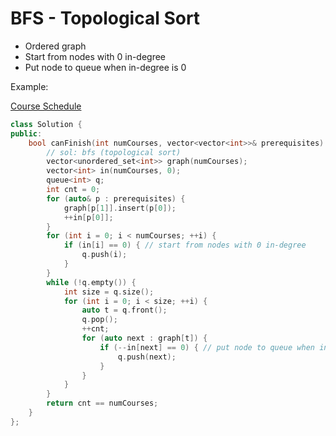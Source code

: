 # BFS - Topological Sort

* Ordered graph
* Start from nodes with 0 in-degree
* Put node to queue when in-degree is 0

Example:

[Course Schedule](https://leetcode.com/problems/course-schedule/)

```cpp
class Solution {
public:
    bool canFinish(int numCourses, vector<vector<int>>& prerequisites) {
        // sol: bfs (topological sort)
        vector<unordered_set<int>> graph(numCourses);
        vector<int> in(numCourses, 0);
        queue<int> q;
        int cnt = 0;
        for (auto& p : prerequisites) {
            graph[p[1]].insert(p[0]);
            ++in[p[0]];
        }
        for (int i = 0; i < numCourses; ++i) {
            if (in[i] == 0) { // start from nodes with 0 in-degree
                q.push(i);
            }
        }
        while (!q.empty()) {
            int size = q.size();
            for (int i = 0; i < size; ++i) {
                auto t = q.front();
                q.pop();
                ++cnt;
                for (auto next : graph[t]) {
                    if (--in[next] == 0) { // put node to queue when in-degree is 0
                        q.push(next);
                    }
                }
            }
        }
        return cnt == numCourses;
    }
};
```

